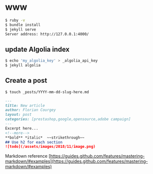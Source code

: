 # www
```bash
$ ruby -v
$ bundle install
$ jekyll serve
Server address: http://127.0.0.1:4000/
```

## update Algolia index
```bash
$ echo 'my_algolia_key' > _algolia_api_key
$ jekyll algolia
```

## Create a post
```bash
$ touch _posts/YYYY-mm-dd-slug-here.md
```

```markdown
---
title: New article
author: Florian Courgey
layout: post
categories: [prestashop,google,opensource,adobe campaign]
---
Excerpt here...
<!--more-->
**bold** *italic*  ~~strikethrough~~
## Use h2 for each section
![todo](/assets/images/2018/11/image.png)
```

Markdown reference
[https://guides.github.com/features/mastering-markdown/#examples](https://guides.github.com/features/mastering-markdown/#examples)
